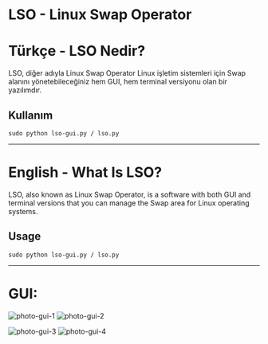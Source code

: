 # LSO - Linux Swap Operator

# Türkçe - LSO Nedir?
LSO, diğer adıyla Linux Swap Operator Linux işletim sistemleri için Swap alanını yönetebileceğiniz hem GUI, hem terminal versiyonu olan bir yazılımdır.</p>


## Kullanım
```sudo chmod +x lso-gui.py / lso.py
sudo python lso-gui.py / lso.py
```


<hr>

# English - What Is LSO?
LSO, also known as Linux Swap Operator, is a software with both GUI and terminal versions that you can manage the Swap area for Linux operating systems.


## Usage
```sudo chmod +x lso-gui.py / lso.py
sudo python lso-gui.py / lso.py
```


<hr>

# GUI:

![photo-gui-1](https://user-images.githubusercontent.com/85232699/120631339-713aeb00-c470-11eb-9666-35880e352169.png)    ![photo-gui-2](https://user-images.githubusercontent.com/85232699/120631353-74ce7200-c470-11eb-99de-93f5d53a7a55.png)

![photo-gui-3](https://cdn.discordapp.com/attachments/847073470948704296/853346506533634068/lso.png)    ![photo-gui-4](https://cdn.discordapp.com/attachments/847073470948704296/853346509243547648/lso2.png)



